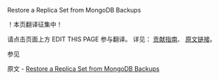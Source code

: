  Restore a Replica Set from MongoDB Backups

 ！本页翻译征集中！

请点击页面上方 EDIT THIS PAGE 参与翻译。
详见：
[贡献指南]( https://github.com/whaleal/MongoDB-Manual-zh/blob/master/CONTRIBUTING.md )、
[原文链接](  https://docs.mongodb.com/manual/tutorial/restore-replica-set-from-backup/  )。

 参见

原文 - [Restore a Replica Set from MongoDB Backups]( https://docs.mongodb.com/manual/tutorial/restore-replica-set-from-backup/ )

